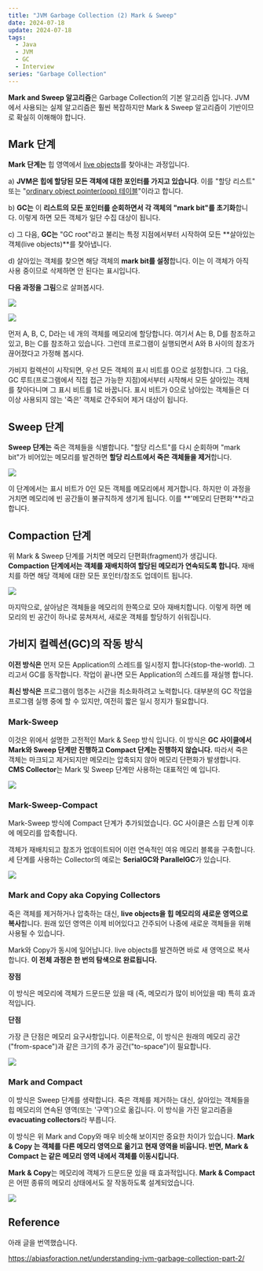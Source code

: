```yaml
---
title: "JVM Garbage Collection (2) Mark & Sweep"
date: 2024-07-18
update: 2024-07-18
tags:
  - Java
  - JVM
  - GC
  - Interview
series: "Garbage Collection"
---
```


**Mark and Sweep 알고리즘**은 Garbage Collection의 기본 알고리즘 입니다. JVM에서 사용되는 실제 알고리즘은 훨씬 복잡하지만 Mark & Sweep 알고리즘이 기반이므로 확실히 이해해야 합니다.

## Mark 단계

**Mark 단계는** 힙 영역에서 [live objects](https://stackoverflow.com/questions/4821664/what-is-the-difference-between-live-objects-and-allocated-objects-in-visualvm)를 찾아내는 과정입니다.

a) **JVM은 힙에 할당된 모든 객체에 대한 포인터를 가지고 있습니다**. 이를 "할당 리스트" 또는 "[ordinary object pointer(oop) 테이블](https://www.baeldung.com/jvm-compressed-oops)"이라고 합니다.

b) **GC는** 이 **리스트의 모든 포인터를 순회하면서 각 객체의 "mark bit"를 초기화**합니다. 이렇게 하면 모든 객체가 일단 수집 대상이 됩니다.

c) 그 다음, **GC는** "GC root"라고 불리는 특정 지점에서부터 시작하여 모든 **살아있는 객체(live objects)**를 찾아냅니다.

d) 살아있는 객체를 찾으면 해당 객체의 **mark bit를 설정**합니다. 이는 이 객체가 아직 사용 중이므로 삭제하면 안 된다는 표시입니다.

**다음 과정을 그림**으로 살펴봅시다.

![](img.png)

![](img_1.png)

먼저 A, B, C, D라는 네 개의 객체를 메모리에 할당합니다. 여기서 A는 B, D를 참조하고 있고, B는 C를 참조하고 있습니다. 그런데 프로그램이 실행되면서 A와 B 사이의 참조가 끊어졌다고 가정해 봅시다.

가비지 컬렉션이 시작되면, 우선 모든 객체의 표시 비트를 0으로 설정합니다. 
그 다음, GC 루트(프로그램에서 직접 접근 가능한 지점)에서부터 시작해서 모든 살아있는 객체를 찾아다니며 그 표시 비트를 1로 바꿉니다. 
표시 비트가 0으로 남아있는 객체들은 더 이상 사용되지 않는 '죽은' 객체로 간주되어 제거 대상이 됩니다.

## Sweep 단계

**Sweep 단계는** 죽은 객체들을 식별합니다. "할당 리스트"를 다시 순회하며 "mark bit"가 비어있는 메모리를 발견하면 **할당 리스트에서 죽은 객체들을 제거**합니다.

![](img_2.png)

이 단계에서는 표시 비트가 0인 모든 객체를 메모리에서 제거합니다. 하지만 이 과정을 거치면 메모리에 빈 공간들이 불규칙하게 생기게 됩니다. 이를 **'메모리 단편화'**라고 합니다.

## Compaction 단계

위 Mark & Sweep 단계를 거치면 메모리 단편화(fragment)가 생깁니다. **Compaction 단계에서는 객체를 재배치하여 할당된 메모리가 연속되도록 합니다.** 
재배치를 하면 해당 객체에 대한 모든 포인터/참조도 업데이트 됩니다.

![](img_3.png)

마지막으로, 살아남은 객체들을 메모리의 한쪽으로 모아 재배치합니다. 이렇게 하면 메모리의 빈 공간이 하나로 뭉쳐져서, 새로운 객체를 할당하기 쉬워집니다.

## 가비지 컬렉션(GC)의 작동 방식

**이전 방식은** 먼저 모든 Application의 스레드를 일시정지 합니다(stop-the-world). 그리고서 GC를 동작합니다. 작업이 끝나면 모든 Application의 스레드를 재실행 합니다.

**최신 방식은** 프로그램이 멈추는 시간을 최소화하려고 노력합니다. 대부분의 GC 작업을 프로그램 실행 중에 할 수 있지만, 여전히 짧은 일시 정지가 필요합니다.

### Mark-Sweep 

이것은 위에서 설명한 고전적인 Mark & Seep 방식 입니다. 이 방식은 **GC 사이클에서 Mark와 Sweep 단계만 진행하고 Compact 단계는 진행하지 않습니다.**
따라서 죽은 객체는 마크되고 제거되지만 메모리는 압축되지 않아 메모리 단편화가 발생합니다. 
**CMS Collector**는 Mark 및 Sweep 단계만 사용하는 대표적인 예 입니다. 

![](img_4.png)

### Mark-Sweep-Compact

Mark-Sweep 방식에 Compact 단계가 추가되었습니다.
GC 사이클은 스윕 단계 이후에 메모리를 압축합니다. 

객체가 재배치되고 참조가 업데이트되어 이런 연속적인 여유 메모리 블록을 구축합니다. 세 단계를 사용하는 Collector의 예로는 **SerialGC와 ParallelGC**가 있습니다.

![](img_5.png)

### Mark and Copy aka Copying Collectors

죽은 객체를 제거하거나 압축하는 대신, **live objects을 힙 메모리의 새로운 영역으로 복사**합니다. 
원래 있던 영역은 이제 비어있다고 간주되어 나중에 새로운 객체들을 위해 사용될 수 있습니다.

Mark와 Copy가 동시에 일어납니다. live objects를 발견하면 바로 새 영역으로 복사합니다.
**이 전체 과정은 한 번의 탐색으로 완료됩니다.**

**장점**

이 방식은 메모리에 객체가 드문드문 있을 때 (즉, 메모리가 많이 비어있을 때) 특히 효과적입니다.

**단점**

가장 큰 단점은 메모리 요구사항입니다.
이론적으로, 이 방식은 원래의 메모리 공간("from-space")과 같은 크기의 추가 공간("to-space")이 필요합니다.

![](img_6.png)

### Mark and Compact 

이 방식은 Sweep 단계를 생략합니다. 죽은 객체를 제거하는 대신, 살아있는 객체들을 힙 메모리의 연속된 영역(또는 '구역')으로 옮깁니다.
이 방식을 가진 알고리즘을 **evacuating collectors**라 부릅니다.

이 방식은 위 Mark and Copy와 매우 비슷해 보이지만 중요한 차이가 있습니다. **Mark & Copy 는 객체를 다른 메모리 영역으로 옮기고 현재 영역을 비웁니다.
반면, Mark & Compact 는 같은 메모리 영역 내에서 객체를 이동시킵니다.**

**Mark & Copy**는 메모리에 객체가 드문드문 있을 때 효과적입니다.
**Mark & Compact**은 어떤 종류의 메모리 상태에서도 잘 작동하도록 설계되었습니다.

![](img_7.png)


## Reference 

아래 글을 번역했습니다.

https://abiasforaction.net/understanding-jvm-garbage-collection-part-2/